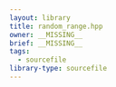 ```yaml
---
layout: library
title: random_range.hpp
owner: __MISSING__
brief: __MISSING__
tags:
  - sourcefile
library-type: sourcefile
---
```

